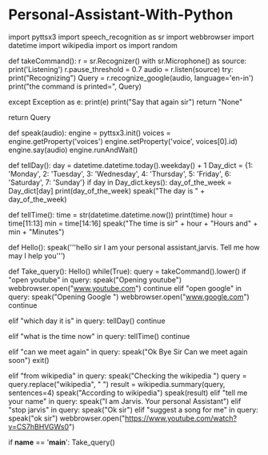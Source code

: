 # Personal-Assistant-With-Python
import pyttsx3
import speech_recognition as sr
import webbrowser 
import datetime 
import wikipedia 
import os
import random

def takeCommand():
    r = sr.Recognizer()
    with sr.Microphone() as source:
		print('Listening')
    r.pause_threshold = 0.7
	  audio = r.listen(source)
   try:
			print("Recognizing")
			Query = r.recognize_google(audio, language='en-in')
			print("the command is printed=", Query)
			
   except Exception as e:
			print(e)
			print("Say that again sir")
			return "None"
		
  return Query

def speak(audio):
	engine = pyttsx3.init()
	voices = engine.getProperty('voices')
  engine.setProperty('voice', voices[0].id)
	engine.say(audio) 
	engine.runAndWait()

def tellDay():
	day = datetime.datetime.today().weekday() + 1
	Day_dict = {1: 'Monday', 2: 'Tuesday', 
				3: 'Wednesday', 4: 'Thursday', 
				5: 'Friday', 6: 'Saturday',
				7: 'Sunday'}
    if day in Day_dict.keys():
		day_of_the_week = Day_dict[day]
		print(day_of_the_week)
		speak("The day is " + day_of_the_week)


def tellTime():
	time = str(datetime.datetime.now())
  print(time)
	hour = time[11:13]
	min = time[14:16]
	speak("The time is sir" + hour + "Hours and" + min + "Minutes") 

def Hello():
	speak('''hello sir I am your personal assistant,jarvis.
		Tell me how may I help you''')


def Take_query():
	Hello()
	while(True):
		query = takeCommand().lower()
		if "open youtube" in query:
			speak("Opening youtube")
			webbrowser.open("www.youtube.com")
			continue
   elif "open google" in query:
			speak("Opening Google ")
			webbrowser.open("www.google.com")
			continue
			
   elif "which day it is" in query:
			tellDay()
			continue
		
   elif "what is the time now" in query:
			tellTime()
			continue
		
   elif "can we meet again" in query:
			speak("Ok Bye Sir Can we meet again soon")
			exit()
		
   elif "from wikipedia" in query:
			speak("Checking the wikipedia ")
			query = query.replace("wikipedia", " ")
			result = wikipedia.summary(query, sentences=4)
			speak("According to wikipedia")
			speak(result)
	 elif "tell me your name" in query:
			speak("I am Jarvis. Your personal Assistant")
		elif "stop jarvis" in query:
			speak("Ok sir")	
		elif "suggest a song for me" in query:
			speak("ok sir")
			webbrowser.open("https://www.youtube.com/watch?v=CS7hBHVGWs0")


if __name__ == '__main__':
	Take_query()
